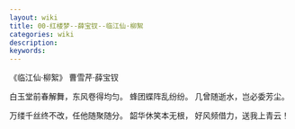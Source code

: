 ```yaml
---
layout: wiki
title: 00-红楼梦--薛宝钗--临江仙·柳絮
categories: wiki
description: 
keywords: 
---
```



《临江仙·柳絮》  曹雪芹·薛宝钗

白玉堂前春解舞，东风卷得均匀。 蜂团蝶阵乱纷纷。 几曾随逝水，岂必委芳尘。

万缕千丝终不改，任他随聚随分。 韶华休笑本无根， 好风频借力，送我上青云！